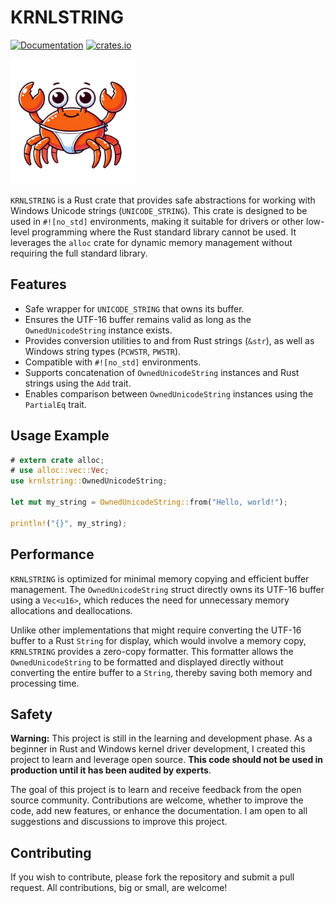 # KRNLSTRING

[![Documentation](https://docs.rs/krnlstring/badge.svg)](https://docs.rs/krnlstring)
[![crates.io](https://img.shields.io/crates/v/krnlstring.svg)](https://crates.io/crates/krnlstring)


<img src="https://raw.githubusercontent.com/rthidfrev/krnlstring/master/assets/crab.png" alt="logo" width="200"/>


`KRNLSTRING` is a Rust crate that provides safe abstractions for working with Windows Unicode strings (`UNICODE_STRING`). This crate is designed to be used in `#![no_std]` environments, making it suitable for drivers or other low-level programming where the Rust standard library cannot be used. It leverages the `alloc` crate for dynamic memory management without requiring the full standard library.

## Features

- Safe wrapper for `UNICODE_STRING` that owns its buffer.
- Ensures the UTF-16 buffer remains valid as long as the `OwnedUnicodeString` instance exists.
- Provides conversion utilities to and from Rust strings (`&str`), as well as Windows string types (`PCWSTR`, `PWSTR`).
- Compatible with `#![no_std]` environments.
- Supports concatenation of `OwnedUnicodeString` instances and Rust strings using the `Add` trait.
- Enables comparison between `OwnedUnicodeString` instances using the `PartialEq` trait.

## Usage Example

```rust
# extern crate alloc;
# use alloc::vec::Vec;
use krnlstring::OwnedUnicodeString;

let mut my_string = OwnedUnicodeString::from("Hello, world!");

println!("{}", my_string);

```

## Performance

`KRNLSTRING` is optimized for minimal memory copying and efficient buffer management. The `OwnedUnicodeString` struct directly owns its UTF-16 buffer using a `Vec<u16>`, which reduces the need for unnecessary memory allocations and deallocations.

Unlike other implementations that might require converting the UTF-16 buffer to a Rust `String` for display, which would involve a memory copy, `KRNLSTRING` provides a zero-copy formatter. This formatter allows the `OwnedUnicodeString` to be formatted and displayed directly without converting the entire buffer to a `String`, thereby saving both memory and processing time.

## Safety

**Warning:** This project is still in the learning and development phase. As a beginner in Rust and Windows kernel driver development, I created this project to learn and leverage open source. **This code should not be used in production until it has been audited by experts**.

The goal of this project is to learn and receive feedback from the open source community. Contributions are welcome, whether to improve the code, add new features, or enhance the documentation. I am open to all suggestions and discussions to improve this project.

## Contributing

If you wish to contribute, please fork the repository and submit a pull request. All contributions, big or small, are welcome!
